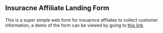 ## Insuracne Affiliate Landing Form  
This is a super simple web form for insuarnce affilates to collect customer information, a demo of the form can be viewed by going to [this link](https://jake-funk.github.io/insurance-lander/)
